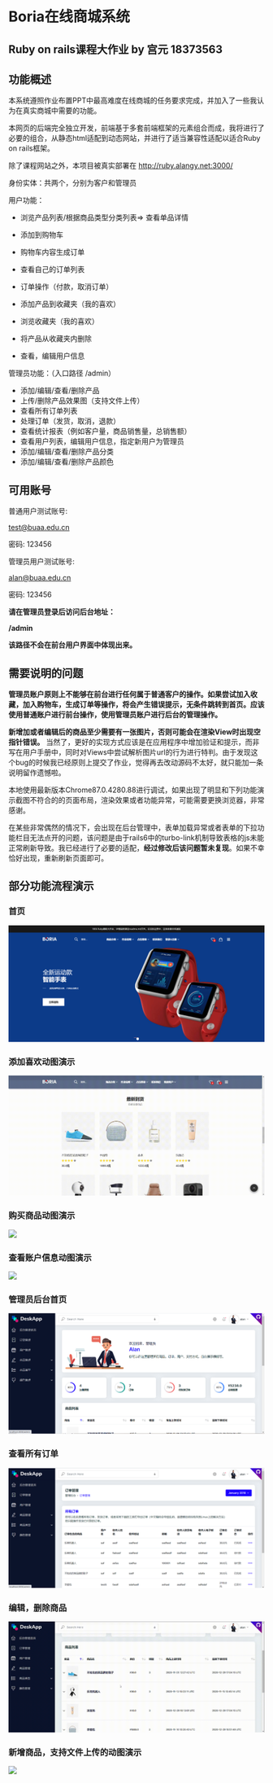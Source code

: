 # Boria在线商城系统

## Ruby on rails课程大作业                 by        宫元    18373563

## 功能概述

本系统遵照作业布置PPT中最高难度在线商城的任务要求完成，并加入了一些我认为在真实商城中需要的功能。

本网页的后端完全独立开发，前端基于多套前端框架的元素组合而成，我将进行了必要的组合，从静态html适配到动态网站，并进行了适当兼容性适配以适合Ruby on rails框架。

除了课程网站之外，本项目被真实部署在  http://ruby.alangy.net:3000/

身份实体：共两个，分别为客户和管理员

用户功能：

* 浏览产品列表/根据商品类型分类列表=> 查看单品详情

* 添加到购物车

* 购物车内容生成订单

* 查看自己的订单列表

* 订单操作（付款，取消订单）

* 添加产品到收藏夹（我的喜欢）

* 浏览收藏夹（我的喜欢）

* 将产品从收藏夹内删除

* 查看，编辑用户信息

管理员功能：（入口路径  /admin）

* 添加/编辑/查看/删除产品
* 上传/删除产品效果图（支持文件上传）
* 查看所有订单列表
* 处理订单（发货，取消，退款）
* 查看统计报表（例如客户量，商品销售量，总销售额）
* 查看用户列表，编辑用户信息，指定新用户为管理员
* 添加/编辑/查看/删除产品分类
* 添加/编辑/查看/删除产品颜色

## 可用账号

普通用户测试账号:

test@buaa.edu.cn

密码: 123456

管理员用户测试账号:

alan@buaa.edu.cn

密码: 123456

**请在管理员登录后访问后台地址：**

**/admin**

**该路径不会在前台用户界面中体现出来。**

## 需要说明的问题

**管理员账户原则上不能够在前台进行任何属于普通客户的操作。如果尝试加入收藏，加入购物车，生成订单等操作，将会产生错误提示，无条件跳转到首页。应该使用普通账户进行前台操作，使用管理员账户进行后台的管理操作。**

**新增加或者编辑后的商品至少需要有一张图片，否则可能会在渲染View时出现空指针错误。** 当然了，更好的实现方式应该是在应用程序中增加验证和提示，而非写在用户手册中，同时对Views中尝试解析图片url的行为进行特判。由于发现这个bug的时候我已经原则上提交了作业，觉得再去改动源码不太好，就只能加一条说明留作遗憾啦。

本地使用最新版本Chrome87.0.4280.88进行调试，如果出现了明显和下列功能演示截图不符合的的页面布局，渲染效果或者功能异常，可能需要更换浏览器，非常感谢。

在某些非常偶然的情况下，会出现在后台管理中，表单加载异常或者表单的下拉功能栏目无法点开的问题，该问题是由于rails6中的turbo-link机制导致表格的js未能正常刷新导致。我已经进行了必要的适配，**经过修改后该问题暂未复现**。如果不幸恰好出现，重新刷新页面即可。

## 部分功能流程演示

### 首页

![](./ReadmePic/frontpage.png)

### 添加喜欢动图演示

![](./ReadmePic/添加喜欢.gif)

### 购买商品动图演示

![](./ReadmePic/购买商品.gif)

### 查看账户信息动图演示

![](./ReadmePic/查看账户信息.gif)

### 管理员后台首页

![](./ReadmePic/管理员后台.png)

### 查看所有订单

![](./ReadmePic/管理员-查看所有订单.png)

### 编辑，删除商品

![](./ReadmePic/编辑商品入口流程.gif)

### 新增商品，支持文件上传的动图演示

![](./ReadmePic/新增商品.gif)

